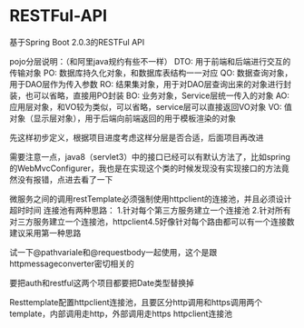 # RESTFul-API
基于Spring Boot 2.0.3的RESTFul API

pojo分层说明：（和阿里java规约有些不一样）
DTO:  用于前端和后端进行交互的传输对象
PO:   数据库持久化对象，和数据库表结构一一对应
QO:   数据查询对象，用于DAO层作为传入参数
RO:   结果集对象，用于对DAO层查询出来的对象进行封装，也可以省略，直接用PO封装
BO:   业务对象，Service层统一传入的对象
AO:   应用层对象，和VO较为类似，可以省略，service层可以直接返回VO对象
VO:   值对象（显示层对象），用于后端向前端返回的用于模板渲染的对象

先这样初步定义，根据项目进度考虑这样分层是否合适，后面项目再改进


需要注意一点，java8（servlet3）中的接口已经可以有默认方法了，比如spring的WebMvcConfigurer，我也是在实现这个类的时候发现没有实现接口的方法竟然没有报错，点进去看了一下


微服务之间的调用restTemplate必须强制使用httpclient的连接池，并且必须设计超时时间
连接池有两种思路：
1.针对每个第三方服务建立一个连接池
2.针对所有对三方服务建立一个连接池，httpclient4.5好像针对每个路由都可以有一个连接数
建议采用第一种思路

试一下@pathvariale和@requestbody一起使用，这个是跟httpmessageconverter密切相关的

要把auth和restful这两个项目都要把Date类型替换掉

Resttemplate配置httpclient连接池，且要区分http调用和https调用两个template，内部调用走http，外部调用走https
httpclient连接池
